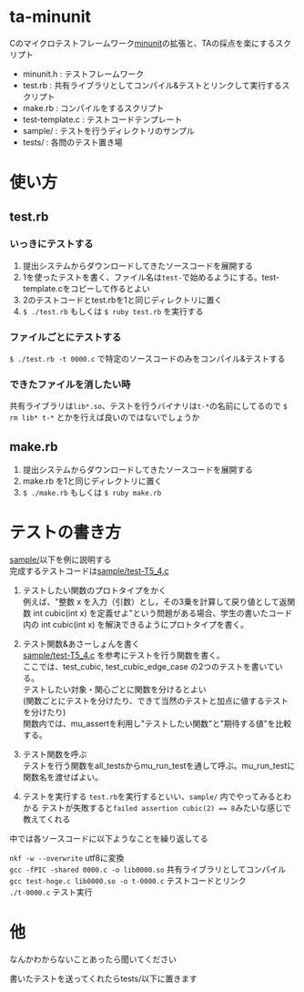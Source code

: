 # ta-minunit
Cのマイクロテストフレームワーク[minunit](http://www.jera.com/techinfo/jtns/jtn002.html)の拡張と、TAの採点を楽にするスクリプト

- minunit.h : テストフレームワーク
- test.rb : 共有ライブラリとしてコンパイル&テストとリンクして実行するスクリプト
- make.rb : コンパイルをするスクリプト
- test-template.c : テストコードテンプレート
- sample/ : テストを行うディレクトリのサンプル
- tests/ : 各問のテスト置き場

# 使い方
## test.rb
### いっきにテストする
1. 提出システムからダウンロードしてきたソースコードを展開する
2. 1を使ったテストを書く、ファイル名は`test-`で始めるようにする。test-template.cをコピーして作るとよい
3. 2のテストコードとtest.rbを1と同じディレクトリに置く
4. `$ ./test.rb` もしくは `$ ruby test.rb` を実行する

### ファイルごとにテストする
`$ ./test.rb -t 0000.c` で特定のソースコードのみをコンパイル&テストする

### できたファイルを消したい時
共有ライブラリは`lib*.so`、テストを行うバイナリは`t-*`の名前にしてるので
`$ rm lib* t-*` とかを行えば良いのではないでしょうか

## make.rb
1. 提出システムからダウンロードしてきたソースコードを展開する
2. make.rb を1と同じディレクトリに置く
3. `$ ./make.rb` もしくは `$ ruby make.rb`

# テストの書き方
[sample/](https://github.com/pokutuna/ta-minunit/tree/master/sample)以下を例に説明する  
完成するテストコードは[sample/test-T5_4.c](https://github.com/pokutuna/ta-minunit/blob/master/sample/test-T5_4.c)

1. テストしたい関数のプロトタイプをかく  
例えば、"整数 x を入力（引数）とし，その3乗を計算して戻り値として返関数 int cubic(int x) を定義せよ"という問題がある場合、学生の書いたコード内の int cubic(int x) を解決できるようにプロトタイプを書く。

2. テスト関数&あさーしょんを書く  
[sample/test-T5_4.c](https://github.com/pokutuna/ta-minunit/blob/master/sample/test-T5_4.c)
を参考にテストを行う関数を書く。  
ここでは、test_cubic, test_cubic_edge_case の2つのテストを書いている。  
テストしたい対象・関心ごとに関数を分けるとよい  
(関数ごとにテストを分けたり、できて当然のテストと加点に値するテストを分けたり)  
関数内では、mu_assertを利用し"テストしたい関数"と"期待する値"を比較する。

3. テスト関数を呼ぶ  
テストを行う関数をall_testsからmu_run_testを通して呼ぶ。mu_run_testに関数名を渡せばよい。

4. テストを実行する
`test.rb`を実行するといい、`sample/` 内でやってみるとわかる
テストが失敗すると`failed assertion cubic(2) == 8`みたいな感じで教えてくれる


中では各ソースコードに以下ようなことを繰り返してる

`nkf -w --overwrite` utf8に変換  
`gcc -fPIC -shared 0000.c -o lib0000.so` 共有ライブラリとしてコンパイル  
`gcc test-hoge.c lib0000.so -o t-0000.c` テストコードとリンク  
`./t-0000.c`  テスト実行


# 他
なんかわからないことあったら聞いてください


書いたテストを送ってくれたらtests/以下に置きます